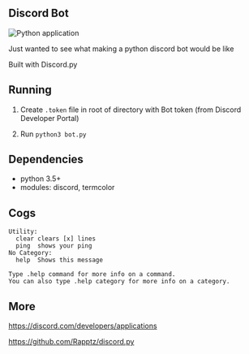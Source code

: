 ## Discord Bot
![Python application](https://github.com/rossmassey/discord-bot/workflows/Python%20application/badge.svg)

Just wanted to see what making a python discord bot would be like

Built with Discord.py

## Running

1. Create `.token` file in root of directory with Bot token (from Discord Developer Portal)

2. Run `python3 bot.py`

## Dependencies

- python 3.5+
- modules: discord, termcolor

## Cogs

```
Utility:
  clear clears [x] lines
  ping  shows your ping
​No Category:
  help  Shows this message

Type .help command for more info on a command.
You can also type .help category for more info on a category.
```

## More

https://discord.com/developers/applications

https://github.com/Rapptz/discord.py
